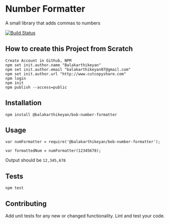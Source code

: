 Number Formatter
=========

A small library that adds commas to numbers

[![Build Status](https://travis-ci.org/balakarthikeyan/number-formatter.svg?branch=master)](https://travis-ci.org/balakarthikeyan/number-formatter)

## How to create this Project from Scratch

```
Create Account in Github, NPM
npm set init.author.name "Balakarthikeyan"
npm set init.author.email "balakarthikeyan07@gmail.com"
npm set init.author.url "http://www.cutcopyshare.com"
npm login
npm init
npm publish --access=public
```

## Installation

  `npm install @balakarthikeyan/bob-number-formatter`

## Usage

    var numFormatter = require('@balakarthikeyan/bob-number-formatter');

    var formattedNum = numFormatter(12345678);
  
  
  Output should be `12,345,678`


## Tests

  `npm test`

## Contributing

Add unit tests for any new or changed functionality. Lint and test your code.